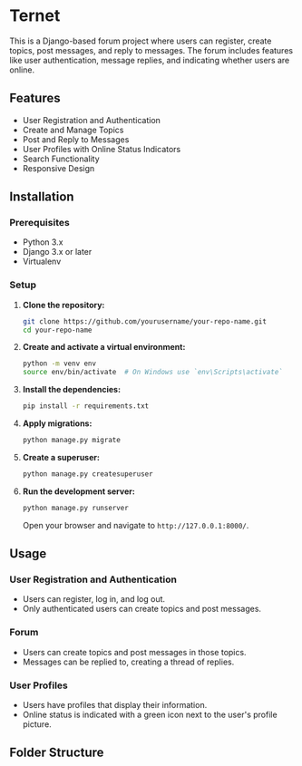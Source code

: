 # Ternet

This is a Django-based forum project where users can register, create topics, post messages, and reply to messages. The forum includes features like user authentication, message replies, and indicating whether users are online.

## Features

- User Registration and Authentication
- Create and Manage Topics
- Post and Reply to Messages
- User Profiles with Online Status Indicators
- Search Functionality
- Responsive Design

## Installation

### Prerequisites

- Python 3.x
- Django 3.x or later
- Virtualenv

### Setup

1. **Clone the repository:**

    ```sh
    git clone https://github.com/yourusername/your-repo-name.git
    cd your-repo-name
    ```

2. **Create and activate a virtual environment:**

    ```sh
    python -m venv env
    source env/bin/activate  # On Windows use `env\Scripts\activate`
    ```

3. **Install the dependencies:**

    ```sh
    pip install -r requirements.txt
    ```

4. **Apply migrations:**

    ```sh
    python manage.py migrate
    ```

5. **Create a superuser:**

    ```sh
    python manage.py createsuperuser
    ```

6. **Run the development server:**

    ```sh
    python manage.py runserver
    ```

    Open your browser and navigate to `http://127.0.0.1:8000/`.

## Usage

### User Registration and Authentication

- Users can register, log in, and log out.
- Only authenticated users can create topics and post messages.

### Forum

- Users can create topics and post messages in those topics.
- Messages can be replied to, creating a thread of replies.

### User Profiles

- Users have profiles that display their information.
- Online status is indicated with a green icon next to the user's profile picture.

## Folder Structure

